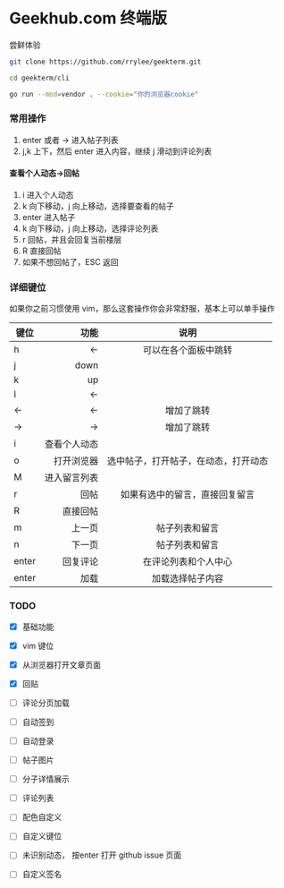# Geekhub.com 终端版

尝鲜体验

```bash
git clone https://github.com/rrylee/geekterm.git

cd geekterm/cli

go run --mod=vendor . --cookie="你的浏览器cookie"
```

### 常用操作

1. enter 或者 -> 进入帖子列表
2. j,k 上下，然后 enter 进入内容，继续 j 滑动到评论列表

#### 查看个人动态->回帖

1. i 进入个人动态
2. k 向下移动，j 向上移动，选择要查看的帖子
3. enter 进入帖子
4. k 向下移动，j 向上移动，选择评论列表
5. r 回帖，并且会回复当前楼层
6. R 直接回帖
7. 如果不想回帖了，ESC 返回

### 详细键位

如果你之前习惯使用 vim，那么这套操作你会非常舒服，基本上可以单手操作

|  键位      | 功能   |  说明  |
| --------   | -----:  | :----:  |
| h      | <-   |   可以在各个面板中跳转     |
| j        |   down   |    |
| k        |    up    |    |
| l        |    <-    |    |
| <-        |    <-    |  增加了跳转  |
| ->        |    ->    |  增加了跳转  |
| i        |    查看个人动态    |    |
| o        |    打开浏览器    |  选中帖子，打开帖子，在动态，打开动态  |
| M        |    进入留言列表    |    |
| r        |    回帖    |  如果有选中的留言，直接回复留言  |
| R        |    直接回帖    |    |
| m        |    上一页    |  帖子列表和留言  |
| n        |    下一页    |  帖子列表和留言  |
| enter    |    回复评论    | 在评论列表和个人中心  |
| enter    |    加载    | 加载选择帖子内容  |

### TODO
- [x] 基础功能
- [x] vim 键位
- [x] 从浏览器打开文章页面
- [x] 回贴
- [ ] 评论分页加载
- [ ] 自动签到
- [ ] 自动登录
- [ ] 帖子图片
- [ ] 分子详情展示
- [ ] 评论列表
- [ ] 配色自定义
- [ ] 自定义键位
- [ ] 未识别动态， 按enter 打开 github issue 页面
- [ ] 自定义签名

